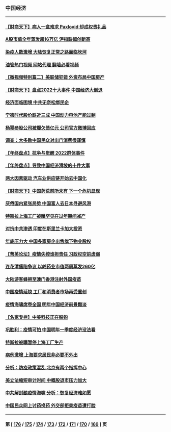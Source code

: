 ### 中国经济
---
#### [【财商天下】病人一盒难求 Paxlovid 却成权贵礼品](../../pages/ncid283/n13895617.md?12311245) 
#### [A股市值全年蒸发超16万亿 沪指跌幅创新高](../../pages/ncid283/n13895640.md?12311245) 
#### [染疫人数激增 大陆恢复正常之路面临坎坷](../../pages/ncid283/n13895526.md?12311245) 
#### [油管热门视频 网站代理 翻墙必看视频](http://138.2.39.72:81/youtube.html?epic-marker?12311245)
#### [【微视频特别篇二】美联储犯错 外资布局中国房产](../../pages/ncid283/n13895476.md?12311245) 
#### [【财商天下】盘点2022十大事件 中国经济大倒退](../../pages/ncid283/n13895368.md?12311245) 
#### [经济面临困境 中共无奈松绑民企](../../pages/ncid283/n13894634.md?12311245) 
#### [宁德时代股价跌近三成 中国动力电池产能过剩](../../pages/ncid283/n13894565.md?12311245) 
#### [杨幂参股公司被爆欠债亿元 公司官方微博回应](../../pages/ncid283/n13894649.md?12311245) 
#### [调查：大多数中国民众对出门消费很谨慎](../../pages/ncid283/n13894551.md?12311245) 
#### [【年终盘点】抗争与觉醒 2022群体事件](../../pages/ncid283/n13888314.md?12311245) 
#### [【年终盘点】导致中国经济滑坡的十件大事](../../pages/ncid283/n13893109.md?12311245) 
#### [两大因素驱动 汽车业供应链开始去中国化](../../pages/ncid283/n13893093.md?12311245) 
#### [【财商天下】中国药荒前所未有 下一个危机显现](../../pages/ncid283/n13893140.md?12311245) 
#### [厌倦国内紧张局势 中国富人去日本寻避风港](../../pages/ncid283/n13893099.md?12311245) 
#### [特斯拉上海工厂被曝罕见在过年期间减产](../../pages/ncid283/n13892995.md?12311245) 
#### [对抗中共渗透 印度在斯里兰卡加大投资](../../pages/ncid283/n13892887.md?12311245) 
#### [年底压力大 中国多家房企出售旗下物业股权](../../pages/ncid283/n13892216.md?12311245) 
#### [【菁英论坛】疫情失控谁担责任 习政权空前虚弱](../../pages/ncid283/n13892293.md?12311245) 
#### [连花清瘟陷争议 以岭药业市值两周蒸发260亿](../../pages/ncid283/n13892219.md?12311245) 
#### [大陆游客蜂拥至澳门香港注射外国疫苗](../../pages/ncid283/n13892276.md?12311245) 
#### [中国疫情延烧 工厂和消费者市场再受重创](../../pages/ncid283/n13892223.md?12311245) 
#### [疫情海啸席卷全国 明年中国经济前景黯淡](../../pages/ncid283/n13891800.md?12311245) 
#### [【名家专栏】中美科技正在脱钩](../../pages/ncid283/n13891658.md?12311245) 
#### [巩胜利：疫情可怕 中国明年一季度经济没法看](../../pages/ncid283/n13891127.md?12311245) 
#### [特斯拉被曝暂停上海工厂生产](../../pages/ncid283/n13891165.md?12311245) 
#### [病例激增 上海要求居民非必要不外出](../../pages/ncid283/n13891020.md?12311245) 
#### [分析：防疫政策混乱 北京有两个指挥中心](../../pages/ncid283/n13890791.md?12311245) 
#### [美立法缩短审计时间 中概股退市压力加大](../../pages/ncid283/n13890825.md?12311245) 
#### [中共解封酿疫情海啸 分析：恢复经济难如愿](../../pages/ncid283/n13890684.md?12311245) 
#### [中国民众网上讨药换药 外交部拒美疫苗遭打脸](../../pages/ncid283/n13890551.md?12311245) 

---
#### 第 [ [176](./176.md?12311245) / [175](./175.md?12311245) / [174](./174.md?12311245) / [173](./173.md?12311245) / [172](./172.md?12311245) / [171](./171.md?12311245) / [170](./170.md?12311245) / [169](./169.md?12311245) ] 页
